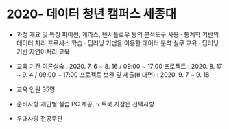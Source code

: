 # 2020- 데이터 청년 캠퍼스 세종대

- 과정 개요 및 특징
파이썬, 케라스, 텐서플로우 등의 분석도구 사용 · 통계학 기반의 데이터 처리 프로세스 학습 · 딥러닝 기법을 이용한 데이터 분석 실무 교육 · 딥러닝 기반 자연어처리 교육

- 교육 기간
이론실습 : 2020. 7. 6 ~ 8. 16 / 09:00 ~ 17:00 
프로젝트 : 2020. 8. 17 ~ 9. 4 / 09:00 ~ 17:00 
프로젝트 보완 및 제출(비대면) : 2020. 9. 7 ~ 9. 18

- 교육 인원
35명

- 준비사항
개인별 실습 PC 제공, 노트북 지참은 선택사항

- 우대사항
전공무관

